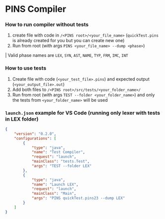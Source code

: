# PINS Compiler

### How to run compiler without tests
1. create file with code in `/<PINS root>/<your_file_name>` (`quickTest.pins` is already created for you but you can create new one)
2. Run from root (with args `PINS <your_file_name> --dump <phase>`)

| Valid phase names are `LEX`, `SYN`, `AST`, `NAME`, `TYP`, `FRM`, `IMC`, `INT`

### How to use tests
1. Create file with code (`<your_test_file>.pins`) and expected output (`<your_output_file>.out`)
1. Add both files to `/<PINS root>/src/tests/<your_folder_name>/`
2. Run from root (with args `TEST --folder <your_folder_name>`) and only the tests from `<your_folder_name>` will be used

### `launch.json` example for VS Code (running only lexer with tests in LEX folder)
```json
{
    "version": "0.2.0",
    "configurations": [
        {
            "type": "java",
            "name": "Test Compiler",
            "request": "launch",
            "mainClass": "tests.Test",
            "args": "TEST --folder LEX"
        },
        {
            "type": "java",
            "name": "Launch LEX",
            "request": "launch",
            "mainClass": "Main",
            "args": "PINS quickTest.pins23 --dump LEX"
        }
    ]
}
```